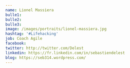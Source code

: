 ```yaml
---
name: Lionel Massiera
bulle1: 
bulle2: 
bulle3: 
image: /images/portraits/lionel-massiera.jpg
hashtag: '#Lifehacking'
job: Coach Agile
facebook: 
twitter: http://twitter.com/Delest
linkedin: https://fr.linkedin.com/in/sebastiendelest
blog: https://seb314.wordpress.com/
---
```


